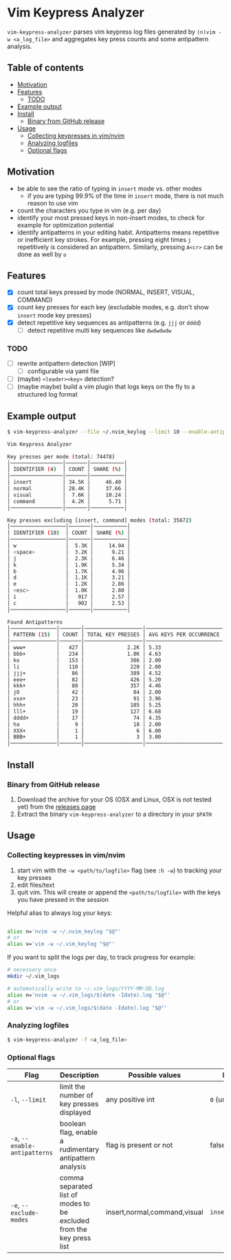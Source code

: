 # Vim Keypress Analyzer

`vim-keypress-analyzer` parses vim keypress log files generated by
`(n)vim -w <a_log_file>` and aggregates key press counts and some antipattern analysis.

## Table of contents

* [Motivation](#motivation)
* [Features](#features)
  * [TODO](#todo)
* [Example output](#example-output)
* [Install](#install)
  * [Binary from GitHub release](#binary-from-github-release)
* [Usage](#usage)
  * [Collecting keypresses in vim/nvim](#collecting-keypresses-in-vim/nvim)
  * [Analyzing logfiles](#analyzing-logfiles)
  * [Optional flags](#optional-flags)

## Motivation

- be able to see the ratio of typing in `insert` mode vs. other modes
  - if you are typing 99.9% of the time in `insert` mode, there is not much reason to use vim
- count the characters you type in vim (e.g. per day)
- identify your most pressed keys in non-insert modes, to check for example for
  optimization potential
- identify antipatterns in your editing habit. Antipatterns means repetitive or inefficient key strokes.
  For example, pressing eight times `j` repetitively is considered an
  antipattern. Similarly, pressing `A<cr>` can be done as well by `o`

## Features

- [x] count total keys pressed by mode (NORMAL, INSERT, VISUAL, COMMAND)
- [x] count key presses for each key (excludable modes, e.g. don't show
  `insert` mode key presses)
- [x] detect repetitive key sequences as antipatterns (e.g. `jjj` or `dddd`)
  - [ ] detect repetitive multi key sequences like `dwdwdwdw`

### TODO

- [ ] rewrite antipattern detection [WIP]
  - [ ] configurable via yaml file 
- [ ] (maybe) `<leader><key>` detection?
- [ ] (maybe maybe) build a vim plugin that logs keys on the fly to a structured log format

## Example output

```sh
$ vim-keypress-analyzer --file ~/.nvim_keylog --limit 10 --enable-antipatterns

Vim Keypress Analyzer

Key presses per mode (total: 74478)
│─────────────────│───────│───────────│
│ IDENTIFIER (4)  │ COUNT │ SHARE (%) │
│─────────────────│───────│───────────│
│ insert          │ 34.5K │     46.40 │
│ normal          │ 28.4K │     37.66 │
│ visual          │  7.6K │     10.24 │
│ command         │  4.2K │      5.71 │
│─────────────────│───────│───────────│

Key presses excluding [insert, command] modes (total: 35672)
│──────────────────│───────│───────────│
│ IDENTIFIER (10)  │ COUNT │ SHARE (%) │
│──────────────────│───────│───────────│
│ w                │  5.3K │     14.94 │
│ <space>          │  3.2K │      9.21 │
│ j                │  2.3K │      6.46 │
│ k                │  1.9K │      5.34 │
│ b                │  1.7K │      4.96 │
│ d                │  1.1K │      3.21 │
│ e                │  1.2K │      2.86 │
│ <esc>            │  1.0K │      2.80 │
│ i                │   917 │      2.57 │
│ c                │   902 │      2.53 │
│──────────────────│───────│───────────│

Found Antipatterns
│───────────────│───────│───────────────────│─────────────────────────│
│ PATTERN (15)  │ COUNT │ TOTAL KEY PRESSES │ AVG KEYS PER OCCURRENCE │
│───────────────│───────│───────────────────│─────────────────────────│
│ www+          │   427 │              2.2K │ 5.33                    │
│ bbb+          │   234 │              1.8K │ 4.63                    │
│ ko            │   153 │               306 │ 2.00                    │
│ li            │   110 │               220 │ 2.00                    │
│ jjj+          │    86 │               389 │ 4.52                    │
│ eee+          │    82 │               426 │ 5.20                    │
│ kkk+          │    80 │               357 │ 4.46                    │
│ jO            │    42 │                84 │ 2.00                    │
│ xxx+          │    23 │                91 │ 3.96                    │
│ hhh+          │    20 │               105 │ 5.25                    │
│ lll+          │    19 │               127 │ 6.68                    │
│ dddd+         │    17 │                74 │ 4.35                    │
│ ha            │     9 │                18 │ 2.00                    │
│ XXX+          │     1 │                 6 │ 6.00                    │
│ BBB+          │     1 │                 3 │ 3.00                    │
│───────────────│───────│───────────────────│─────────────────────────│
```

## Install

### Binary from GitHub release

1. Download the archive for your OS (OSX and Linux, OSX is not tested yet) from the [releases page](https://github.com/phux/vim-keypress-analyzer/releases)
1. Extract the binary `vim-keypress-analyzer` to a directory in your `$PATH`

## Usage

### Collecting keypresses in vim/nvim

1. start vim with the `-w <path/to/logfile>` flag (see `:h -w`) to tracking
   your key presses
1. edit files/text
1. quit vim. This will create or append the `<path/to/logfile>` with the
   keys you have pressed in the session

Helpful alias to always log your keys:

```sh

alias n='nvim -w ~/.nvim_keylog "$@"'
# or
alias v='vim -w ~/.vim_keylog "$@"'
```

If you want to split the logs per day, to track progress for example:

```sh
# necessary once
mkdir ~/.vim_logs

# automatically write to ~/.vim_logs/YYYY-MM-DD.log
alias n='nvim -w ~/.vim_logs/$(date -Idate).log "$@"'
# or
alias v='vim -w ~/.vim_logs/$(date -Idate).log "$@"'
```

### Analyzing logfiles
```sh
$ vim-keypress-analyzer -f <a_log_file>
```

### Optional flags

| Flag                          | Description                                                          | Possible values              | Default          |
|-------------------------------|----------------------------------------------------------------------|------------------------------|------------------|
| `-l`, `--limit`               | limit the number of key presses displayed                            | any positive int             | `0` (unlimited)  |
| `-a`, `--enable-antipatterns` | boolean flag, enable a rudimentary antipattern analysis              | flag is present or not       | false            |
| `-e`, `--exclude-modes`       | comma separated list of modes to be excluded from the key press list | insert,normal,command,visual | `insert,command` |
